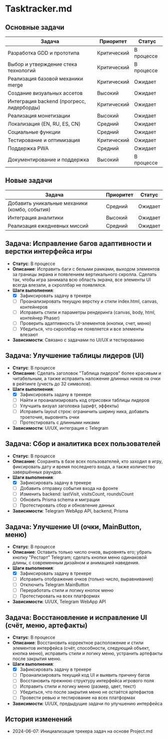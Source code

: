 # Tasktracker.md

## Основные задачи
| Задача | Приоритет | Статус |
|--------|-----------|--------|
| Разработка GDD и прототипа | Критический | В процессе |
| Выбор и утверждение стека технологий | Критический | В процессе |
| Реализация базовой механики merge | Критический | Ожидает |
| Создание визуальных ассетов | Высокий | Ожидает |
| Интеграция backend (прогресс, лидерборды) | Критический | Ожидает |
| Реализация монетизации | Высокий | Ожидает |
| Локализация (EN, RU, ES, CN) | Средний | Ожидает |
| Социальные функции | Средний | Ожидает |
| Тестирование и оптимизация | Критический | Ожидает |
| Поддержка PWA | Средний | Ожидает |
| Документирование и поддержка | Высокий | В процессе |

## Новые задачи
| Задача | Приоритет | Статус |
|--------|-----------|--------|
| Добавить уникальные механики (комбо, события) | Средний | Ожидает |
| Интеграция аналитики | Высокий | Ожидает |
| Реализация ежедневных миссий | Средний | Ожидает |

## Задача: Исправление багов адаптивности и верстки интерфейса игры
- **Статус**: В процессе
- **Описание**: Исправить баги с белыми рамками, выходом элементов за границы экрана и появлением вертикального скролла. Сделать так, чтобы игра занимала всю область экрана, все элементы UI всегда влезали, а скроллбар не появлялся.
- **Шаги выполнения**:
  - [x] Зафиксировать задачу в трекере
  - [ ] Проанализировать текущую верстку и стили index.html, canvas, контейнеров
  - [ ] Исправить стили и параметры рендеринга (canvas, body, html, контейнер Phaser)
  - [ ] Проверить адаптивность UI-элементов (кнопки, счет, меню)
  - [ ] Убедиться, что скроллбар не появляется и все элементы влезают
- **Зависимости**: Связано с задачами по UI/UX и тестированию

## Задача: Улучшение таблицы лидеров (UI)
- **Статус**: В процессе
- **Описание**: Сделать заголовок "Таблица лидеров" более красивым и читабельным, а также исправить наложение длинных ников на очки в рейтинге (учесть до 32 символов).
- **Шаги выполнения**:
  - [x] Зафиксировать задачу в трекере
  - [ ] Найти и проанализировать код отрисовки таблицы лидеров
  - [ ] Улучшить визуал заголовка (шрифт, эффекты)
  - [ ] Исправить layout строк: ограничить ширину ника, добавить троеточие, выровнять очки
  - [ ] Протестировать с длинными никами
- **Зависимости**: UI/UX, интеграция с Telegram

## Задача: Сбор и аналитика всех пользователей
- **Статус**: В процессе
- **Описание**: Сохранять в базе всех пользователей, кто заходил в игру, фиксировать дату и время последнего входа, а также количество завершённых раундов.
- **Шаги выполнения**:
  - [x] Зафиксировать задачу в трекере
  - [ ] Добавить отправку события входа на фронте
  - [ ] Изменить backend: lastVisit, visitsCount, roundsCount
  - [ ] Обновить Prisma schema и миграции
  - [ ] Протестировать сбор и обновление данных
- **Зависимости**: Telegram WebApp API, backend, Prisma

## Задача: Улучшение UI (очки, MainButton, меню)
- **Статус**: В процессе
- **Описание**: Оставить только число очков, выровнять его; убрать кнопку "Рестарт" Telegram; сделать кнопки меню одинаковой длины, с современным дизайном и анимацией наведения.
- **Шаги выполнения**:
  - [x] Зафиксировать задачу в трекере
  - [ ] Исправить отображение очков (только число, выравнивание)
  - [ ] Отключить Telegram MainButton
  - [ ] Переработать стили и логику кнопок меню
  - [ ] Протестировать на всех платформах
- **Зависимости**: UI/UX, Telegram WebApp API

## Задача: Восстановление и исправление UI (счёт, меню, артефакты)
- **Статус**: В процессе
- **Описание**: Восстановить корректное расположение и стили элементов интерфейса (счёт, способности, следующий объект, кнопка меню), исправить стили и логику меню, устранить артефакты после закрытия меню.
- **Шаги выполнения**:
  - [x] Зафиксировать задачу в трекере
  - [ ] Проанализировать текущий код UI и выявить причину багов
  - [ ] Восстановить прежнюю структуру интерфейса игрового поля
  - [ ] Исправить стили и логику меню (размер, цвет, текст)
  - [ ] Убедиться, что после закрытия меню не остаётся артефактов
  - [ ] Провести ревью и тестирование на всех платформах
- **Зависимости**: UI/UX, предыдущие задачи по улучшению интерфейса

## История изменений
- 2024-06-07: Инициализация трекера задач на основе Project.md 